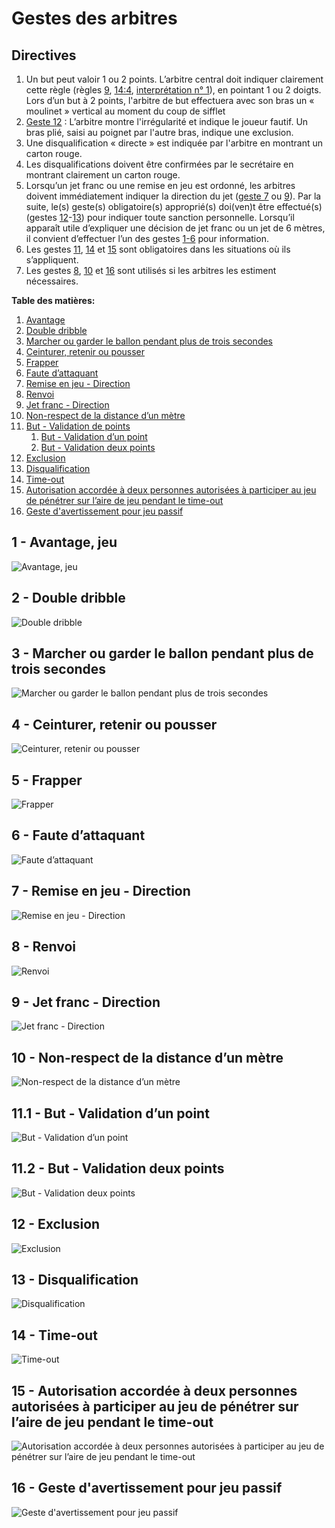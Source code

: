 # Gestes des arbitres

## Directives

1. Un but peut valoir 1 ou 2 points. L’arbitre central doit indiquer clairement cette règle (règles [9](#9:1), [14:4](#14:4),
[interprétation n° 1](#1.-évaluation-des-points)), en pointant 1 ou 2 doigts. Lors d’un but à 2 points, l'arbitre de but effectuera
avec son bras un « moulinet » vertical au moment du coup de sifflet
2. [Geste 12](#12---exclusion) : L’arbitre montre l'irrégularité et indique le joueur fautif.
Un bras plié, saisi au poignet par l'autre bras, indique une exclusion.
3. Une disqualification « directe » est indiquée par l'arbitre en montrant un carton rouge.
4. Les disqualifications doivent être confirmées par le secrétaire en montrant clairement un carton
rouge.
5. Lorsqu’un jet franc ou une remise en jeu est ordonné, les arbitres doivent immédiatement indiquer
la direction du jet ([geste 7](#7---remise-en-jeu---direction) ou [9](#9---jet-franc---direction)).
Par la suite, le(s) geste(s) obligatoire(s) approprié(s) doi(ven)t être effectué(s) (gestes [12](#12---exclusion)-[13](#13---disqualification)) pour
indiquer toute sanction personnelle.
Lorsqu’il apparaît utile d’expliquer une décision de jet franc ou un jet de 6 mètres, il convient
d’effectuer l’un des gestes [1-6](#1---avantage-jeu) pour information.
6. Les gestes [11](#11.1---but---validation-d’un-point), [14](#14---time-out) et [15](#15---autorisation-accordée-à-deux-personnes-autorisées-à-participer--au-jeu-de-pénétrer-sur-l’aire-de-jeu-pendant-le-time-out) sont obligatoires dans les situations où ils s’appliquent.
7. Les gestes [8](#8---renvoi), [10](#10---non-respect-de-la-distance-d’un-mètre) et [16](#16---geste-d'avertissement-pour-jeu-passif) sont utilisés si les arbitres les estiment nécessaires.

**Table des matières:**

1. [Avantage](#1---avantage-jeu)
2. [Double dribble](#2---double-dribble)
3. [Marcher ou garder le ballon pendant plus de trois secondes](#3---marcher-ou-garder-le-ballon-pendant-plus-de-trois-secondes)
4. [Ceinturer, retenir ou pousser](#4---ceinturer-retenir-ou-pousser)
5. [Frapper](#5---frapper)
6. [Faute d’attaquant](#6---faute-d’attaquant)
7. [Remise en jeu - Direction](#7---remise-en-jeu---direction)
8. [Renvoi](#8---renvoi)
9. [Jet franc - Direction](#9---jet-franc---direction)
10. [Non-respect de la distance d’un mètre](#10---non-respect-de-la-distance-d’un-mètre)
11. [But - Validation de points](#11.1---but---validation-d’un-point)
    1. [But - Validation d’un point](#11.1---but---validation-d’un-point)
    2. [But - Validation deux points](#11.2---but---validation-deux-points)
12. [Exclusion](#12---exclusion)
13. [Disqualification](#13---disqualification)
14. [Time-out](#14---time-out)
15. [Autorisation accordée à deux personnes autorisées à participer  au jeu de pénétrer sur l’aire de jeu pendant le time-out](#15---autorisation-accordée-à-deux-personnes-autorisées-à-participer--au-jeu-de-pénétrer-sur-l’aire-de-jeu-pendant-le-time-out)
16. [Geste d'avertissement pour jeu passif](#16---geste-d'avertissement-pour-jeu-passif)

## 1 - Avantage, jeu

![Avantage, jeu](../diagrams/signal1.png)

## 2 - Double dribble

![Double dribble](../diagrams/signal2.png)

## 3 - Marcher ou garder le ballon pendant plus de trois secondes

![Marcher ou garder le ballon pendant plus de trois secondes](../diagrams/signal3.png)

## 4 - Ceinturer, retenir ou pousser

![Ceinturer, retenir ou pousser](../diagrams/signal4.png)

## 5 - Frapper

![Frapper](../diagrams/signal5.png)

## 6 - Faute d’attaquant

![Faute d’attaquant](../diagrams/signal6.png)

## 7 - Remise en jeu - Direction

![Remise en jeu - Direction](../diagrams/signal7.png)

## 8 - Renvoi

![Renvoi](../diagrams/signal8.png)

## 9 - Jet franc - Direction

![Jet franc - Direction](../diagrams/signal9.png)

## 10 - Non-respect de la distance d’un mètre

![Non-respect de la distance d’un mètre](../diagrams/signal10.png)

## 11.1 - But - Validation d’un point

![But - Validation d’un point](../diagrams/signal111.png)

## 11.2 - But - Validation deux points

![But - Validation deux points](../diagrams/signal112.png)

## 12 - Exclusion

![Exclusion](../diagrams/signal12.png)

## 13 - Disqualification

![Disqualification](../diagrams/signal13.png)

## 14 - Time-out

![Time-out](../diagrams/signal14.png)

## 15 - Autorisation accordée à deux personnes autorisées à participer  au jeu de pénétrer sur l’aire de jeu pendant le time-out

![Autorisation accordée à deux personnes autorisées à participer  au jeu de pénétrer sur l’aire de jeu pendant le time-out](../diagrams/signal15.png)

## 16 - Geste d'avertissement pour jeu passif

![Geste d'avertissement pour jeu passif](../diagrams/signal16.png)
